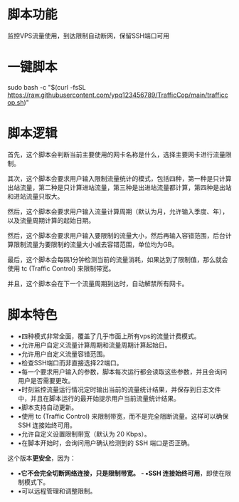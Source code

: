 # 脚本功能
监控VPS流量使用，到达限制自动断网，保留SSH端口可用
# 一键脚本
sudo bash -c "$(curl -fsSL https://raw.githubusercontent.com/ypq123456789/TrafficCop/main/trafficcop.sh)"
# 脚本逻辑
首先，这个脚本会判断当前主要使用的网卡名称是什么，选择主要网卡进行流量限制。

其次，这个脚本会要求用户输入限制流量统计的模式，包括四种，第一种是只计算出站流量，第二种是只计算进站流量，第三种是出进站流量都计算，第四种是出站和进站流量只取大。

然后，这个脚本会要求用户输入流量计算周期（默认为月，允许输入季度、年），以及流量周期计算的起始日期。

然后，这个脚本会要求用户输入要限制的流量大小，然后再输入容错范围，后台计算限制流量为要限制的流量大小减去容错范围，单位均为GB。

最后，这个脚本会每隔1分钟检测当前的流量消耗，如果达到了限制值，那么就会使用 tc (Traffic Control) 来限制带宽。

并且，这个脚本会在下一个流量周期到达时，自动解禁所有网卡。
# 脚本特色
- ▪️四种模式非常全面，覆盖了几乎市面上所有vps的流量计费模式。
- ▪️允许用户自定义流量计算周期和流量周期计算起始日。
- ▪️允许用户自定义流量容错范围。
- ▪️检查SSH端口而非直接选择22端口。
- ▪️每一个要求用户输入的参数，脚本每次运行都会读取这些参数，并且会询问用户是否需要更改。
- ▪️时刻监控流量运行情况定时输出当前的流量统计结果，并保存到日志文件中，并且在脚本运行的最开始提示用户当前流量统计结果。
- ▪️脚本支持自动更新。
- ▪️使用 tc (Traffic Control) 来限制带宽，而不是完全阻断流量。这样可以确保 SSH 连接始终可用。
- ▪️允许自定义设置限制带宽（默认为 20 Kbps）。
- ▪️在脚本开始时，会询问用户确认检测到的 SSH 端口是否正确。

这个版本**更安全**，因为：
- **▪️它不会完全切断网络连接，只是限制带宽。**
**- ▪️SSH 连接始终可用**，即使在限制模式下。
- ▪️可以远程管理和调整限制。
